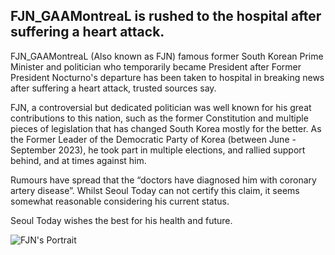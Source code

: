 ## FJN_GAAMontreaL is rushed to the hospital after suffering a heart attack.

FJN_GAAMontreaL (Also known as FJN) famous former South Korean Prime Minister and politician who temporarily became President after Former President Nocturno's departure has been taken to hospital in breaking news after suffering a heart attack, trusted sources say. 

FJN, a controversial but dedicated politician was well known for his great contributions to this nation, such as the former Constitution and multiple pieces of legislation that has changed South Korea mostly for the better. As the Former Leader of the Democratic Party of Korea (between June - September 2023), he took part in multiple elections, and rallied support behind, and at times against him. 

Rumours have spread that the “doctors have diagnosed him with coronary artery disease”. Whilst Seoul Today can not certify this claim, it seems somewhat reasonable considering his current status. 

Seoul Today wishes the best for his health and future. 

![FJN's Portrait](https://media.discordapp.net/attachments/1012650738859651155/1193989599631003739/Official_Portrait_of_Prime_Minister_FJN.png?ex=65aeb877&is=659c4377&hm=757a13f569e146f8820b5277fdee0c6e7fb1b678b2cfc9dc7aec9caa0fd61f8a&=&format=webp&quality=lossless&width=537&height=671)
